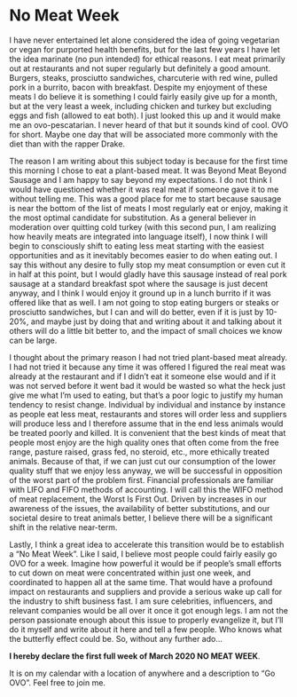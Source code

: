 # No Meat Week

I have never entertained let alone considered the idea of going vegetarian or vegan for purported health benefits, but for the last few years I have let the idea marinate (no pun intended) for ethical reasons. I eat meat primarily out at restaurants and not super regularly but definitely a good amount. Burgers, steaks, prosciutto sandwiches, charcuterie with red wine, pulled pork in a burrito, bacon with breakfast. Despite my enjoyment of these meats I do believe it is something I could fairly easily give up for a month, but at the very least a week, including chicken and turkey but excluding eggs and fish (allowed to eat both). I just looked this up and it would make me an ovo-pescatarian. I never heard of that but it sounds kind of cool. OVO for short. Maybe one day that will be associated more commonly with the diet than with the rapper Drake.

The reason I am writing about this subject today is because for the first time this morning I chose to eat a plant-based meat. It was Beyond Meat Beyond Sausage and I am happy to say beyond my expectations. I do not think I would have questioned whether it was real meat if someone gave it to me without telling me. This was a good place for me to start because sausage is near the bottom of the list of meats I most regularly eat or enjoy, making it the most optimal candidate for substitution. As a general believer in moderation over quitting cold turkey (with this second pun, I am realizing how heavily meats are integrated into language itself), I now think I will begin to consciously shift to eating less meat starting with the easiest opportunities and as it inevitably becomes easier to do when eating out. I say this without any desire to fully stop my meat consumption or even cut it in half at this point, but I would gladly have this sausage instead of real pork sausage at a standard breakfast spot where the sausage is just decent anyway, and I think I would enjoy it ground up in a lunch burrito if it was offered like that as well. I am not going to stop eating burgers or steaks or prosciutto sandwiches, but I can and will do better, even if it is just by 10-20%, and maybe just by doing that and writing about it and talking about it others will do a little bit better to, and the impact of small choices we know can be large.

I thought about the primary reason I had not tried plant-based meat already. I had not tried it because any time it was offered I figured the real meat was already at the restaurant and if I didn’t eat it someone else would and if it was not served before it went bad it would be wasted so what the heck just give me what I’m used to eating, but that’s a poor logic to justify my human tendency to resist change. Individual by individual and instance by instance as people eat less meat, restaurants and stores will order less and suppliers will produce less and I therefore assume that in the end less animals would be treated poorly and killed. It is convenient that the best kinds of meat that people most enjoy are the high quality ones that often come from the free range, pasture raised, grass fed, no steroid, etc., more ethically treated animals. Because of that, if we can just cut our consumption of the lower quality stuff that we enjoy less anyway, we will be successful in opposition of the worst part of the problem first. Financial professionals are familiar with LIFO and FIFO methods of accounting. I will call this the WIFO method of meat replacement, the Worst Is First Out. Driven by increases in our awareness of the issues, the availability of better substitutions, and our societal desire to treat animals better, I believe there will be a significant shift in the relative near-term.

Lastly, I think a great idea to accelerate this transition would be to establish a “No Meat Week”. Like I said, I believe most people could fairly easily go OVO for a week. Imagine how powerful it would be if people’s small efforts to cut down on meat were concentrated within just one week, and coordinated to happen all at the same time. That would have a profound impact on restaurants and suppliers and provide a serious wake up call for the industry to shift business fast. I am sure celebrities, influencers, and relevant companies would be all over it once it got enough legs. I am not the person passionate enough about this issue to properly evangelize it, but I’ll do it myself and write about it here and tell a few people. Who knows what the butterfly effect could be. So, without any further ado...

**I hereby declare the first full week of March 2020 NO MEAT WEEK**.

It is on my calendar with a location of anywhere and a description to “Go OVO”. Feel free to join me.
